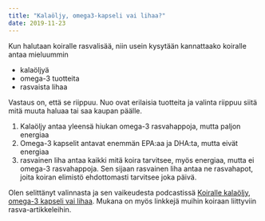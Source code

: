 ```yaml
---
title: "Kalaöljy, omega3-kapseli vai lihaa?"
date: 2019-11-23
---
```


Kun halutaan koiralle rasvalisää, niin usein kysytään kannattaako koiralle antaa mieluummin

- kalaöljyä
- omega-3 tuotteita
- rasvaista lihaa

Vastaus on, että se riippuu. Nuo ovat erilaisia tuotteita ja valinta riippuu siitä mitä muuta haluaa tai saa kaupan päälle.

1. Kalaöljy antaa yleensä hiukan omega-3 rasvahappoja, mutta paljon energiaa
2. Omega-3 kapselit antavat enemmän EPA:aa ja DHA:ta, mutta eivät energiaa
3. rasvainen liha antaa kaikki mitä koira tarvitsee, myös energiaa, mutta ei omega-3 rasvahappoja. Sen sijaan rasvainen liha antaa ne rasvahapot, joita koiran elimistö ehdottomasti tarvitsee joka päivä.

Olen selittänyt valinnasta ja sen vaikeudesta podcastissä [Koiralle kalaöljy, omega-3 kapseli vai lihaa](https://www.katiska.eu/tieto/podcastit-vlog/104-koiralle-kalaoljy-omega-kapseli-vai-lihaa/). Mukana on myös linkkejä muihin koiraan liittyviin rasva-artikkeleihin.

